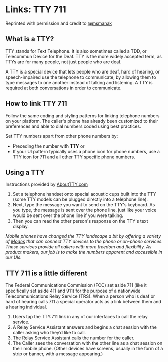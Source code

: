 # Links: TTY 711
Reprinted with permission and credit to [@msmanak](https://github.com/msmanak)

## What is a TTY?
TTY stands for Text Telephone. It is also sometimes called a TDD, or Telecommun Device for the Deaf. TTY is the more widely accepted term, as TTYs are for many people, not just people who are deaf.

A TTY is a special device that lets people who are deaf, hard of hearing, or speech-impaired use the telephone to communicate, by allowing them to type messages to one another instead of talking and listening. A TTY is required at both conversations in order to communicate.

## How to link TTY 711
Follow the same coding and styling patterns for linking telephone numbers on your platform. The caller's phone has already been customized to their preferences and able to dial numbers coded using best practices.

Set TTY numbers apart from other phone numbers by:
- Preceding the number with **TTY** or
- If your UI pattern typically uses a phone icon for phone numbers, use a TTY icon for 711 and all other TTY specific phone numbers.

## Using a TTY
Instructions provided by [AboutTTY.com](http://www.abouttty.com/)
1. Set a telephone handset onto special acoustic cups built into the TTY (some TTY models can be plugged directly into a telephone line). 
1. Next, type the message you want to send on the TTY's keyboard. As you type, the message is sent over the phone line, just like your voice would be sent over the phone line if you were talking. 
1. Then you can read the other person's response on the TTY's text display.

_Mobile phones have changed the TTY landscape a bit by offering a variety of [Modes](https://blog.prepscholar.com/what-is-tty-mode-on-a-cell-phone) that can connect TTY devices to the phone or on-phone services. These services provide all callers with more freedom and flexibility. As product makers, our job is to make the numbers apparent and accessible in our UIs._

## TTY 711 is a little different
The Federal Communications Commission (FCC) set aside 711 (like it specifically set aside 411 and 911) for the purpose of a nationwide Telecommunications Relay Service (TRS). When a person who is deaf or hard of hearing calls 711 a special operator acts as a link between them and a hearing individual.

1. Users tap the TTY:711 link in any of our interfaces to call the relay service.
1. A Relay Service Assistant answers and begins a chat session with the caller asking who they’d like to call.
1. The Relay Service Assistant calls the number for the caller.
1. The Caller sees the conversation with the other line as a chat session on their mobile phone. (Other devices have screens, usually in the form of a strip or banner, with a message appearing.)
